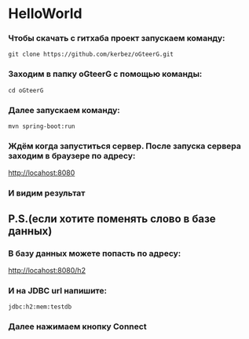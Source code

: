 # HelloWorld
### Чтобы скачать с гитхаба проект запускаем команду:
```
git clone https://github.com/kerbez/oGteerG.git
```
### Заходим в папку oGteerG c помощью команды:
```
cd oGteerG
```
### Далее запускаем команду:
```
mvn spring-boot:run
```
### Ждём когда запуститься сервер. После запуска сервера заходим в браузере по адресу:

[http://locahost:8080](http://locahost:8080)

### И видим результат


## P.S.(если хотите поменять слово в базе данных)
### В базу данных можете попасть по адресу:
[http://locahost:8080/h2](http://locahost:8080/h2)
### И на JDBC url напишите:
```
jdbc:h2:mem:testdb
```
### Далее нажимаем кнопку Connect
